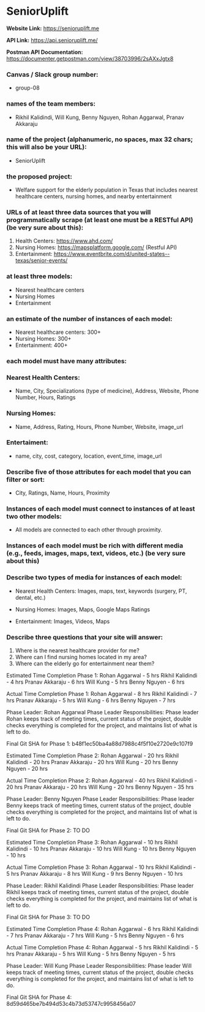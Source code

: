# SeniorUplift
**Website Link:** https://senioruplift.me

**API Link:** https://api.senioruplift.me/ 

**Postman API Documentation:** https://documenter.getpostman.com/view/38703996/2sAXxJgtx8

### Canvas / Slack group number:
* group-08

### names of the team members:
* Rikhil Kalidindi, Will Kung, Benny Nguyen, Rohan Aggarwal, Pranav Akkaraju  

### name of the project (alphanumeric, no spaces, max 32 chars; this will also be your URL):
* SeniorUplift

### the proposed project:
* Welfare support for the elderly population in Texas that includes nearest healthcare centers, nursing homes, and nearby entertainment

### URLs of at least three data sources that you will programmatically scrape (at least one must be a RESTful API) (be very sure about this):
1. Health Centers: https://www.ahd.com/ 
2. Nursing Homes: https://mapsplatform.google.com/ (Restful API)
3. Entertainment: https://www.eventbrite.com/d/united-states--texas/senior-events/


### at least three models:
* Nearest healthcare centers
* Nursing Homes
* Entertainment

### an estimate of the number of instances of each model:
* Nearest healthcare centers: 300+
* Nursing Homes: 300+
* Entertainment: 400+

### each model must have many attributes:

### Nearest Health Centers:
* Name, City, Specializations (type of medicine), Address, Website, Phone Number, Hours, Ratings

### Nursing Homes:
* Name, Address, Rating, Hours, Phone Number, Website, image_url

### Entertaiment:
* name, city, cost, category, location, event_time, image_url

### Describe five of those attributes for each model that you can filter or sort:
* City, Ratings, Name, Hours, Proximity

### Instances of each model must connect to instances of at least two other models:
* All models are connected to each other through proximity.

### Instances of each model must be rich with different media (e.g., feeds, images, maps, text, videos, etc.) (be very sure about this)
### Describe two types of media for instances of each model:
* Nearest Health Centers:
    Images, maps, text, keywords (surgery, PT, dental, etc.)

* Nursing Homes:
    Images, Maps, Google Maps Ratings

* Entertainment:
    Images, Videos, Maps

### Describe three questions that your site will answer:
1. Where is the nearest healthcare provider for me?
2. Where can I find nursing homes located in my area?
3. Where can the elderly go for entertainment near them?


Estimated Time Completion Phase 1:
Rohan Aggarwal - 5 hrs
Rikhil Kalidindi - 4 hrs
Pranav Akkaraju - 6 hrs
Will Kung - 5 hrs
Benny Nguyen - 6 hrs

Actual Time Completion Phase 1:
Rohan Aggarwal - 8 hrs
Rikhil Kalidindi - 7 hrs
Pranav Akkaraju - 5 hrs
Will Kung - 6 hrs
Benny Nguyen - 7 hrs

Phase Leader: Rohan Aggarwal
Phase Leader Responsibilities: Phase leader Rohan keeps track of meeting times, current status of the project, double checks everything is completed for the project, and maintains list of what is left to do.

Final Git SHA for Phase 1: b48f1ec50ba4a88d7988c4f5f10e2720e9c107f9


Estimated Time Completion Phase 2:
Rohan Aggarwal - 20 hrs
Rikhil Kalidindi - 20 hrs
Pranav Akkaraju - 20 hrs
Will Kung - 20 hrs
Benny Nguyen - 20 hrs

Actual Time Completion Phase 2:
Rohan Aggarwal - 40 hrs
Rikhil Kalidindi - 20 hrs
Pranav Akkaraju - 20 hrs
Will Kung - 20 hrs
Benny Nguyen - 35 hrs

Phase Leader: Benny Nguyen
Phase Leader Responsibilities: Phase leader Benny keeps track of meeting times, current status of the project, double checks everything is completed for the project, and maintains list of what is left to do.

Final Git SHA for Phase 2: TO DO


Estimated Time Completion Phase 3:
Rohan Aggarwal - 10 hrs
Rikhil Kalidindi - 10 hrs
Pranav Akkaraju - 10 hrs
Will Kung - 10 hrs
Benny Nguyen - 10 hrs

Actual Time Completion Phase 3:
Rohan Aggarwal - 10 hrs
Rikhil Kalidindi - 5 hrs
Pranav Akkaraju - 8 hrs
Will Kung - 9 hrs
Benny Nguyen - 10 hrs

Phase Leader: Rikhil Kalidindi
Phase Leader Responsibilities: Phase leader Rikhil keeps track of meeting times, current status of the project, double checks everything is completed for the project, and maintains list of what is left to do.

Final Git SHA for Phase 3: TO DO

Estimated Time Completion Phase 4:
Rohan Aggarwal - 6 hrs
Rikhil Kalidindi - 7 hrs
Pranav Akkaraju - 7 hrs
Will Kung - 5 hrs
Benny Nguyen - 6 hrs

Actual Time Completion Phase 4:
Rohan Aggarwal - 5 hrs
Rikhil Kalidindi - 5 hrs
Pranav Akkaraju - 5 hrs
Will Kung - 5 hrs
Benny Nguyen - 5 hrs

Phase Leader: Will Kung
Phase Leader Responsibilities: Phase leader Will keeps track of meeting times, current status of the project, double checks everything is completed for the project, and maintains list of what is left to do.

Final Git SHA for Phase 4: 8d59d465be7b494d53c4b73d53747c9958456a07